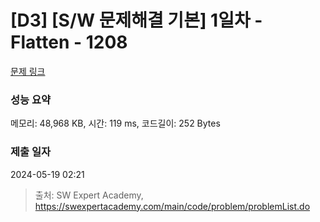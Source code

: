 # [D3] [S/W 문제해결 기본] 1일차 - Flatten - 1208 

[문제 링크](https://swexpertacademy.com/main/code/problem/problemDetail.do?contestProbId=AV139KOaABgCFAYh) 

### 성능 요약

메모리: 48,968 KB, 시간: 119 ms, 코드길이: 252 Bytes

### 제출 일자

2024-05-19 02:21



> 출처: SW Expert Academy, https://swexpertacademy.com/main/code/problem/problemList.do